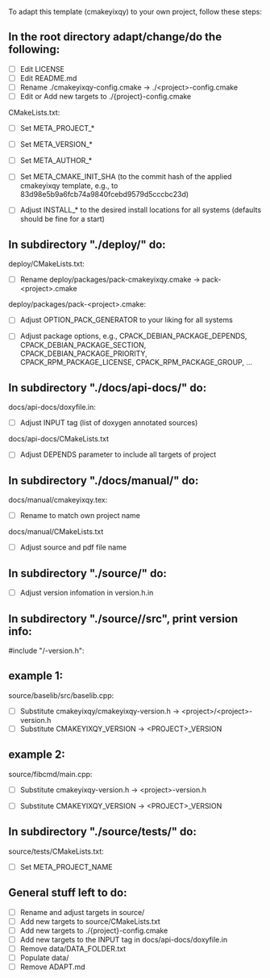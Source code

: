 
To adapt this template (cmakeyixqy) to your own project, follow these steps:


In the root directory adapt/change/do the following:
--------------------------------------------------------------------

* [ ] Edit LICENSE
* [ ] Edit README.md
* [ ] Rename ./cmakeyixqy-config.cmake -> ./\<project>-config.cmake
* [ ] Edit or Add new targets to ./{project}-config.cmake

CMakeLists.txt:
* [ ]  Set META_PROJECT_*
* [ ]  Set META_VERSION_*
* [ ]  Set META_AUTHOR_*
* [ ]  Set META_CMAKE_INIT_SHA (to the commit hash of the applied cmakeyixqy template, e.g., to 83d98e5b9a6fcb74a9840fcebd9579d5cccbc23d)
* [ ]  Adjust INSTALL_* to the desired install locations for all systems (defaults should be fine for a start)


In subdirectory "./deploy/" do:
--------------------------------------------------------------------

deploy/CMakeLists.txt:
* [ ] Rename deploy/packages/pack-cmakeyixqy.cmake -> pack-\<project>.cmake

deploy/packages/pack-\<project>.cmake:
* [ ] Adjust OPTION_PACK_GENERATOR to your liking for all systems
* [ ] Adjust package options, e.g., CPACK_DEBIAN_PACKAGE_DEPENDS, CPACK_DEBIAN_PACKAGE_SECTION, CPACK_DEBIAN_PACKAGE_PRIORITY, CPACK_RPM_PACKAGE_LICENSE, CPACK_RPM_PACKAGE_GROUP, ...


In subdirectory "./docs/api-docs/" do:
--------------------------------------------------------------------

docs/api-docs/doxyfile.in:
* [ ] Adjust INPUT tag (list of doxygen annotated sources)

docs/api-docs/CMakeLists.txt
* [ ] Adjust DEPENDS parameter to include all targets of project


In subdirectory "./docs/manual/" do:
--------------------------------------------------------------------

docs/manual/cmakeyixqy.tex:
* [ ] Rename to match own project name

docs/manual/CMakeLists.txt
* [ ] Adjust source and pdf file name


In subdirectory "./source/" do:
--------------------------------------------------------------------

* [ ] Adjust version infomation in version.h.in


In subdirectory "./source/<modules>/src", print version info: 
--------------------------------------------------------------------
#include "<project>/<project>-version.h":

example 1:
--------------------------------------------------------------------
source/baselib/src/baselib.cpp:
* [ ] Substitute cmakeyixqy/cmakeyixqy-version.h -> \<project>/\<project>-version.h
* [ ] Substitute CMAKEYIXQY_VERSION -> \<PROJECT>_VERSION

example 2:
--------------------------------------------------------------------
source/fibcmd/main.cpp:
* [ ] Substitute cmakeyixqy-version.h -> \<project>-version.h
* [ ] Substitute CMAKEYIXQY_VERSION -> \<PROJECT>_VERSION


In subdirectory "./source/tests/" do:
--------------------------------------------------------------------

source/tests/CMakeLists.txt:
* [ ]  Set META_PROJECT_NAME


General stuff left to do:
--------------------------------------------------------------------

* [ ] Rename and adjust targets in source/
* [ ] Add new targets to source/CMakeLists.txt
* [ ] Add new targets to ./{project}-config.cmake
* [ ] Add new targets to the INPUT tag in docs/api-docs/doxyfile.in
* [ ] Remove data/DATA_FOLDER.txt
* [ ] Populate data/
* [ ] Remove ADAPT.md
